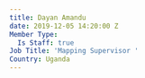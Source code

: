 ```yaml
---
title: Dayan Amandu
date: 2019-12-05 14:20:00 Z
Member Type:
  Is Staff: true
Job Title: 'Mapping Supervisor '
Country: Uganda
---
```


